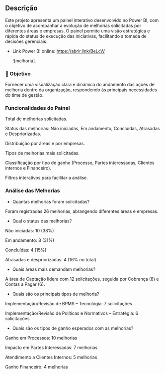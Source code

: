 ## Descrição

Este projeto apresenta um painel interativo desenvolvido no Power BI, com o objetivo de acompanhar a evolução de melhorias solicitadas por diferentes áreas e empresas. O painel permite uma visão estratégica e rápida do status de execução das iniciativas, facilitando a tomada de decisões gerenciais.
- Link Power BI online: https://abrir.link/BeLcW

  ![melhoria].

### 🎯 Objetivo
Fornecer uma visualização clara e dinâmica do andamento das ações de melhoria dentro da organização, respondendo às principais necessidades do time de gestão.

### Funcionalidades do Painel
Total de melhorias solicitadas.

Status das melhorias: Não iniciadas, Em andamento, Concluídas, Atrasadas e Despriorizadas.

Distribuição por áreas e por empresas.

Tipos de melhorias mais solicitadas.

Classificação por tipo de ganho (Processo, Partes interessadas, Clientes internos e Financeiro).

Filtros interativos para facilitar a análise.

### Análise das Melhorias
- Quantas melhorias foram solicitadas?
  
Foram registradas 26 melhorias, abrangendo diferentes áreas e empresas.

- Qual o status das melhorias?

Não iniciadas: 10 (38%)

Em andamento: 8 (31%)

Concluídas: 4 (15%)

Atrasadas e despriorizadas: 4 (16% no total)

- Quais áreas mais demandam melhorias?
  
A área de Captação lidera com 12 solicitações, seguida por Cobrança (8) e Contas a Pagar (6).

- Quais são os principais tipos de melhoria?

Implementação/Revisão de BPMS – Tecnologia: 7 solicitações

Implementação/Revisão de Políticas e Normativos – Estratégia: 6 solicitações

- Quais são os tipos de ganho esperados com as melhorias?

Ganho em Processos: 10 melhorias

Impacto em Partes Interessadas: 7 melhorias

Atendimento a Clientes Internos: 5 melhorias

Ganho Financeiro: 4 melhorias

